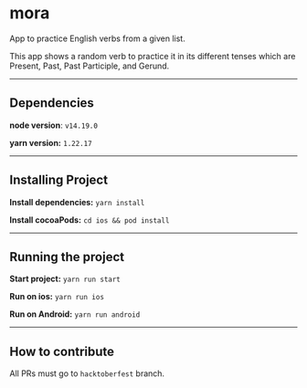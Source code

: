 # mora

App to practice English verbs from a given list.

This app shows a random verb to practice it in its different tenses which are
Present, Past, Past Participle, and Gerund.

---

## Dependencies

**node version**: `v14.19.0`

**yarn version:** `1.22.17`

---

## Installing Project

**Install dependencies:** `yarn install`

**Install cocoaPods:** `cd ios && pod install`

---

## Running the project

**Start project:** `yarn run start`

**Run on ios:** `yarn run ios`

**Run on Android:** `yarn run android`

---

## How to contribute

All PRs must go to `hacktoberfest` branch.
